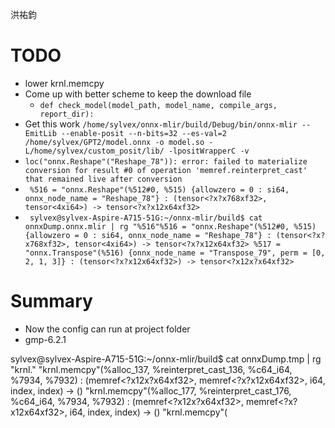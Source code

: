 洪祐鈞

# TODO

- lower krnl.memcpy
- Come up with better scheme to keep the download file
	- `def check_model(model_path, model_name, compile_args, report_dir):`
- Get this work
	`/home/sylvex/onnx-mlir/build/Debug/bin/onnx-mlir --EmitLib --enable-posit --n-bits=32 --es-val=2 /home/sylvex/GPT2/model.onnx -o model.so -L/home/sylvex/custom_posit/lib/ -lpositWrapperC -v`
- `loc("onnx.Reshape"("Reshape_78")): error: failed to materialize conversion for result #0 of operation 'memref.reinterpret_cast' that remained live after conversion`
- ` %516 = "onnx.Reshape"(%512#0, %515) {allowzero = 0 : si64, onnx_node_name = "Reshape_78"} : (tensor<?x?x768xf32>, tensor<4xi64>) -> tensor<?x?x12x64xf32>`
- ` sylvex@sylvex-Aspire-A715-51G:~/onnx-mlir/build$ cat onnxDump.onnx.mlir | rg "%516"%516 = "onnx.Reshape"(%512#0, %515) {allowzero = 0 : si64, onnx_node_name = "Reshape_78"} : (tensor<?x?x768xf32>, tensor<4xi64>) -> tensor<?x?x12x64xf32> %517 = "onnx.Transpose"(%516) {onnx_node_name = "Transpose_79", perm = [0, 2, 1, 3]} : (tensor<?x?x12x64xf32>) -> tensor<?x12x?x64xf32>`
# Summary

- Now the config can run at project folder
- gmp-6.2.1

sylvex@sylvex-Aspire-A715-51G:~/onnx-mlir/build$ cat onnxDump.tmp | rg "krnl."
"krnl.memcpy"(%alloc_137, %reinterpret_cast_136, %c64_i64, %7934, %7932) : (memref<?x12x?x64xf32>, memref<?x?x12x64xf32>, i64, index, index) -> ()          "krnl.memcpy"(%alloc_177, %reinterpret_cast_176, %c64_i64, %7934, %7932) : (memref<?x12x?x64xf32>, memref<?x?x12x64xf32>, i64, index, index) -> ()          "krnl.memcpy"(

